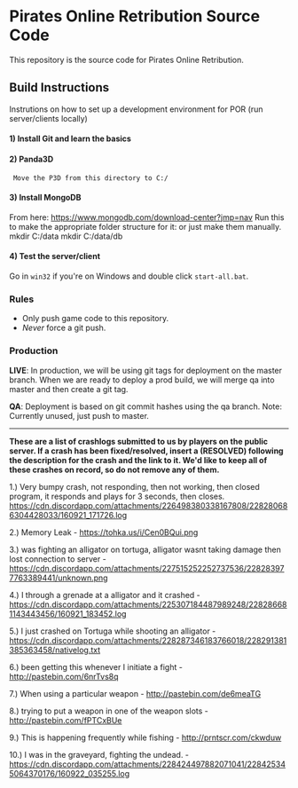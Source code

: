 Pirates Online Retribution Source Code
======================================
This repository is the source code for Pirates Online Retribution.

## Build Instructions
Instrutions on how to set up a development environment for POR (run server/clients locally)

#### 1) Install Git and learn the basics

#### 2) Panda3D
     Move the P3D from this directory to C:/

#### 3) Install MongoDB
From here: https://www.mongodb.com/download-center?jmp=nav
Run this to make the appropriate folder structure for it:
or just make them manually.
mkdir C:/data
mkdir C:/data/db

#### 4) Test the server/client
Go in `win32` if you're on Windows and double click `start-all.bat`.


### Rules

* Only push game code to this repository.
* *Never* force a git push.

### Production

**LIVE**: In production, we will be using git tags for deployment on the master branch. When we are ready to deploy a prod build, we will merge qa into master and then create a git tag. 

**QA**: Deployment is based on git commit hashes using the qa branch.
Note: Currently unused, just push to master.



---

**These are a list of crashlogs submitted to us by players on the public server. If a crash has been fixed/resolved, insert a (RESOLVED) following the description for the crash and the link to it. We'd like to keep all of these crashes on record, so do not remove any of them.**


1.) Very bumpy crash, not responding, then not working, then closed program, it responds and plays for 3 seconds, then closes.
https://cdn.discordapp.com/attachments/226498380338167808/228280686304428033/160921_171726.log

2.) Memory Leak - https://tohka.us/i/Cen0BQui.png

3.) was fighting an alligator on tortuga, alligator wasnt taking damage then lost connection to server - https://cdn.discordapp.com/attachments/227515252252737536/228283977763389441/unknown.png

4.) I through a grenade at a alligator and it crashed - https://cdn.discordapp.com/attachments/225307184487989248/228286681143443456/160921_183452.log

5.) I just crashed on Tortuga while shooting an alligator - https://cdn.discordapp.com/attachments/228287346183766018/228291381385363458/nativelog.txt

6.) been getting this whenever I initiate a fight - http://pastebin.com/6nrTvs8q

7.) When using a particular weapon - http://pastebin.com/de6meaTG

8.) trying to put a weapon in one of the weapon slots - http://pastebin.com/fPTCxBUe

9.) This is happening frequently while fishing - http://prntscr.com/ckwduw

10.) I was in the graveyard, fighting the undead. - https://cdn.discordapp.com/attachments/228424497882071041/228425345064370176/160922_035255.log


